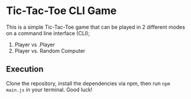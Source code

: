 # Tic-Tac-Toe CLI Game
This is a simple Tic-Tac-Toe game that can be played in 2 different modes on a command line interface (CLI);
1. Player vs .Player
2. Player vs. Random Computer

## Execution
Clone the repository, install the dependencies via npm, then run `npm main.js` in your terminal. Good luck!